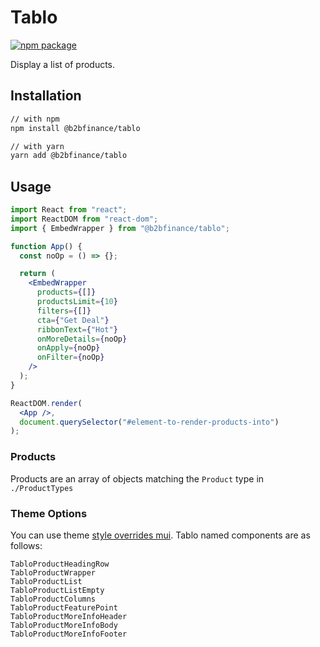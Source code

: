# Tablo

[![npm package][npm-badge]][npm]

Display a list of products.

## Installation

```sh
// with npm
npm install @b2bfinance/tablo

// with yarn
yarn add @b2bfinance/tablo
```

## Usage

```jsx
import React from "react";
import ReactDOM from "react-dom";
import { EmbedWrapper } from "@b2bfinance/tablo";

function App() {
  const noOp = () => {};

  return (
    <EmbedWrapper
      products={[]}
      productsLimit={10}
      filters={[]}
      cta={"Get Deal"}
      ribbonText={"Hot"}
      onMoreDetails={noOp}
      onApply={noOp}
      onFilter={noOp}
    />
  );
}

ReactDOM.render(
  <App />,
  document.querySelector("#element-to-render-products-into")
);
```

### Products

Products are an array of objects matching the `Product` type in `./ProductTypes`

### Theme Options

You can use theme [style overrides mui](https://mui.com/material-ui/customization/theme-components/#theme-style-overrides). Tablo named components are as follows:

```
TabloProductHeadingRow
TabloProductWrapper
TabloProductList
TabloProductListEmpty
TabloProductColumns
TabloProductFeaturePoint
TabloProductMoreInfoHeader
TabloProductMoreInfoBody
TabloProductMoreInfoFooter
```

[npm-badge]: https://img.shields.io/npm/v/@b2bfinance/tablo.png?style=flat-square
[npm]: https://www.npmjs.org/package/@b2bfinance/tablo

